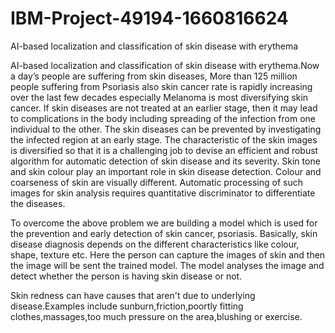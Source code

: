 # IBM-Project-49194-1660816624
AI-based localization and classification of skin disease with erythema

AI-based localization and classification of skin disease with erythema.Now a day’s people are suffering from skin diseases, More than 125 million people suffering from Psoriasis also skin cancer rate is rapidly increasing over the last few decades especially Melanoma is most diversifying skin cancer. If skin diseases are not treated at an earlier stage, then it may lead to complications in the body including spreading of the infection from one individual to the other. The skin diseases can be prevented by investigating the infected region at an early stage. The characteristic of the skin images is diversified so that it is a challenging job to devise an efficient and robust algorithm for automatic detection of skin disease and its severity. Skin tone and skin colour play an important role in skin disease detection. Colour and coarseness of skin are visually different. Automatic processing of such images for skin analysis requires quantitative discriminator to differentiate the diseases.

To overcome the above problem we are building a model which is used for the prevention and early detection of skin cancer, psoriasis. Basically, skin disease diagnosis depends on the different characteristics like colour, shape, texture etc. Here the person can capture the images of skin and then the image will be sent the trained model. The model analyses the image and detect whether the person is having skin disease or not.

Skin redness can have causes that aren't due to underlying disease.Examples include sunburn,friction,poortly fitting clothes,massages,too much pressure on the area,blushing or exercise.
